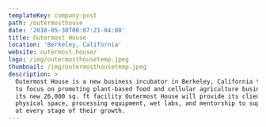 ```yaml
---
templateKey: company-post
path: /outermosthouse
date: '2018-05-30T00:07:21-04:00'
title: Outermost House
location: 'Berkeley, California'
website: outermost.house/
logo: /img/outermosthousetemp.jpeg
thumbnail: /img/outermosthousetemp.jpeg
description: >
  Outermost House is a new business incubator in Berkeley, California that plans
  to focus on promoting plant-based food and cellular agriculture businesses. In
  its new 26,000 sq. ft facility Outermost House will provide its clients with
  physical space, processing equipment, wet labs, and mentorship to support them
  at every stage of their growth.
---
```


